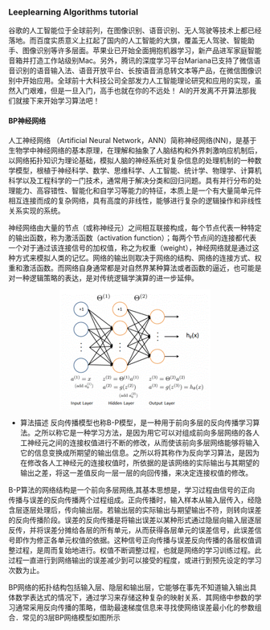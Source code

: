 ### Leeplearning Algorithms tutorial
谷歌的人工智能位于全球前列，在图像识别、语音识别、无人驾驶等技术上都已经落地。而百度实质意义上扛起了国内的人工智能的大旗，覆盖无人驾驶、智能助手、图像识别等许多层面。苹果业已开始全面拥抱机器学习，新产品进军家庭智能音箱并打造工作站级别Mac。另外，腾讯的深度学习平台Mariana已支持了微信语音识别的语音输入法、语音开放平台、长按语音消息转文本等产品，在微信图像识别中开始应用。全球前十大科技公司全部发力人工智能理论研究和应用的实现，虽然入门艰难，但是一旦入门，高手也就在你的不远处！
AI的开发离不开算法那我们就接下来开始学习算法吧！

#### BP神经网络

人工神经网络 （Artificial Neural Network，ANN）简称神经网络(NN)，是基于生物学中神经网络的基本原理，在理解和抽象了人脑结构和外界刺激响应机制后，以网络拓扑知识为理论基础，模拟人脑的神经系统对复杂信息的处理机制的一种数学模型，根植于神经科学、数学、思维科学、人工智能、统计学、物理学、计算机科学以及工程科学的一门技术，通常用于解决分类和回归问题。具有并行分布的处理能力、高容错性、智能化和自学习等能力的特征，本质上是一个有大量简单元件相互连接而成的复杂网络，具有高度的非线性，能够进行复杂的逻辑操作和非线性关系实现的系统。

神经网络由大量的节点（或称神经元）之间相互联接构成，每个节点代表一种特定的输出函数，称为激活函数（activation function）；每两个节点间的连接都代表一个对于通过该连接信号的加权值，称之为权重（weight），神经网络就是通过这种方式来模拟人类的记忆。网络的输出则取决于网络的结构、网络的连接方式、权重和激活函数。而网络自身通常都是对自然界某种算法或者函数的逼近，也可能是对一种逻辑策略的表达，是对传统逻辑学演算的进一步延伸。

<p align="center">
<img width="300" align="center" src="../../images/1.gif" />
</p>

* 算法描述
 反向传播模型也称B-P模型，是一种用于前向多层的反向传播学习算法。之所以称它是一种学习方法，是因为用它可以对组成前向多层网络的各人工神经元之间的连接权值进行不断的修改，从而使该前向多层网络能够将输入它的信息变换成所期望的输出信息。之所以将其称作为反向学习算法，是因为在修改各人工神经元的连接权值时，所依据的是该网络的实际输出与其期望的输出之差，将这一差值反向一层一层的向回传播，来决定连接权值的修改。

B-P算法的网络结构是一个前向多层网络,其基本思想是，学习过程由信号的正向传播与误差的反向传播两个过程组成。正向传播时，输入样本从输入层传入，经隐含层逐层处理后，传向输出层。若输出层的实际输出与期望输出不符，则转向误差的反向传播阶段。误差的反向传播是将输出误差以某种形式通过隐层向输入层逐层反传，并将误差分摊给各层的所有单元，从而获得各层单元的误差信号，此误差信号即作为修正各单元权值的依据。这种信号正向传播与误差反向传播的各层权值调整过程，是周而复始地进行。权值不断调整过程，也就是网络的学习训练过程。此过程一直进行到网络输出的误差减少到可以接受的程度，或进行到预先设定的学习次数为止。

BP网络的拓扑结构包括输入层、隐层和输出层，它能够在事先不知道输入输出具体数学表达式的情况下，通过学习来存储这种复杂的映射关系．其网络中参数的学习通常采用反向传播的策略，借助最速梯度信息来寻找使网络误差最小化的参数组合．常见的3层BP网络模型如图所示


